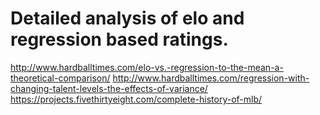 
# Detailed analysis of elo and regression based ratings.

http://www.hardballtimes.com/elo-vs.-regression-to-the-mean-a-theoretical-comparison/
http://www.hardballtimes.com/regression-with-changing-talent-levels-the-effects-of-variance/
https://projects.fivethirtyeight.com/complete-history-of-mlb/
